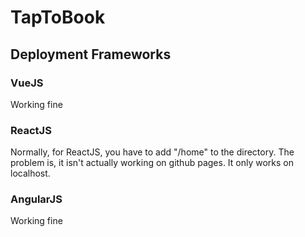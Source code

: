 # TapToBook
## Deployment Frameworks

### VueJS
Working fine

### ReactJS
Normally, for ReactJS, you have to add "/home" to the directory. The problem is, it isn't actually working on github pages. It only works on localhost.

### AngularJS
Working fine
